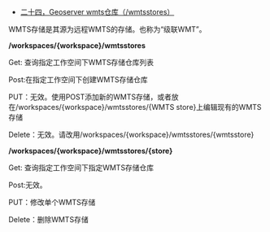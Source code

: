 - [二十四，Geoserver  wmts仓库（/wmtsstores）](https://www.cnblogs.com/chenjq0717/p/12437109.html)

WMTS存储是其源为远程WMTS的存储。也称为“级联WMT”。

**/workspaces/{workspace}/wmtsstores**

Get: 查询指定工作空间下WMTS存储仓库列表

Post:在指定工作空间下创建WMTS存储仓库

PUT：无效。使用POST添加新的WMTS存储，或者放在/workspaces/{workspace}/wmtsstores/{WMTS store}上编辑现有的WMTS存储

Delete：无效。请改用/workspaces/{workspace}/wmtsstores/{wmtsstore}

 

 

**/workspaces/{workspace}/wmtsstores/{store}**

Get: 查询指定工作空间下指定WMTS存储仓库

Post:无效。

PUT：修改单个WMTS存储

Delete：删除WMTS存储